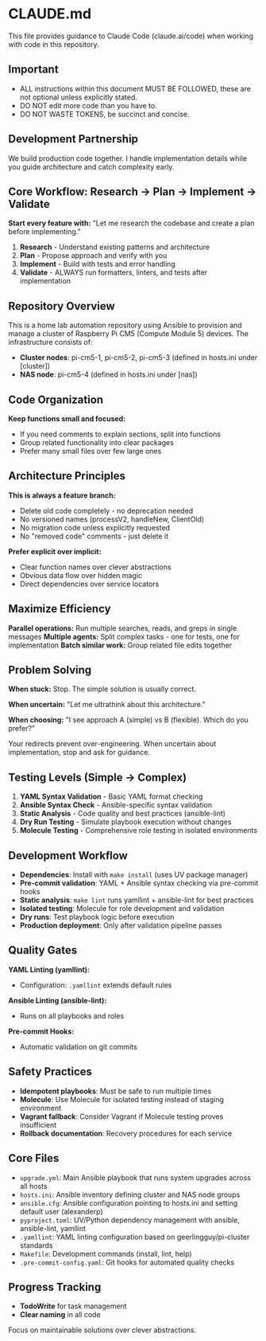 # CLAUDE.md

This file provides guidance to Claude Code (claude.ai/code) when working with code in this repository.

## Important
- ALL instructions within this document MUST BE FOLLOWED, these are not optional unless explicitly stated.
- DO NOT edit more code than you have to.
- DO NOT WASTE TOKENS, be succinct and concise.

## Development Partnership

We build production code together. I handle implementation details while you guide architecture and catch complexity early.

## Core Workflow: Research → Plan → Implement → Validate

**Start every feature with:** "Let me research the codebase and create a plan before implementing."

1. **Research** - Understand existing patterns and architecture
2. **Plan** - Propose approach and verify with you
3. **Implement** - Build with tests and error handling
4. **Validate** - ALWAYS run formatters, linters, and tests after implementation

## Repository Overview

This is a home lab automation repository using Ansible to provision and manage a cluster of Raspberry Pi CM5 (Compute Module 5) devices. The infrastructure consists of:

- **Cluster nodes**: pi-cm5-1, pi-cm5-2, pi-cm5-3 (defined in hosts.ini under [cluster])
- **NAS node**: pi-cm5-4 (defined in hosts.ini under [nas])

## Code Organization

**Keep functions small and focused:**
- If you need comments to explain sections, split into functions
- Group related functionality into clear packages
- Prefer many small files over few large ones

## Architecture Principles

**This is always a feature branch:**
- Delete old code completely - no deprecation needed
- No versioned names (processV2, handleNew, ClientOld)
- No migration code unless explicitly requested
- No "removed code" comments - just delete it

**Prefer explicit over implicit:**
- Clear function names over clever abstractions
- Obvious data flow over hidden magic
- Direct dependencies over service locators

## Maximize Efficiency

**Parallel operations:** Run multiple searches, reads, and greps in single messages
**Multiple agents:** Split complex tasks - one for tests, one for implementation
**Batch similar work:** Group related file edits together

## Problem Solving

**When stuck:** Stop. The simple solution is usually correct.

**When uncertain:** "Let me ultrathink about this architecture."

**When choosing:** "I see approach A (simple) vs B (flexible). Which do you prefer?"

Your redirects prevent over-engineering. When uncertain about implementation, stop and ask for guidance.

## Testing Levels (Simple → Complex)

1. **YAML Syntax Validation** - Basic YAML format checking
2. **Ansible Syntax Check** - Ansible-specific syntax validation
3. **Static Analysis** - Code quality and best practices (ansible-lint)
4. **Dry Run Testing** - Simulate playbook execution without changes
5. **Molecule Testing** - Comprehensive role testing in isolated environments

## Development Workflow

- **Dependencies**: Install with `make install` (uses UV package manager)
- **Pre-commit validation**: YAML + Ansible syntax checking via pre-commit hooks
- **Static analysis**: `make lint` runs yamllint + ansible-lint for best practices
- **Isolated testing**: Molecule for role development and validation
- **Dry runs**: Test playbook logic before execution
- **Production deployment**: Only after validation pipeline passes

## Quality Gates

**YAML Linting (yamllint):**
- Configuration: `.yamllint` extends default rules

**Ansible Linting (ansible-lint):**
- Runs on all playbooks and roles

**Pre-commit Hooks:**
- Automatic validation on git commits

## Safety Practices

- **Idempotent playbooks**: Must be safe to run multiple times
- **Molecule**: Use Molecule for isolated testing instead of staging environment
- **Vagrant fallback**: Consider Vagrant if Molecule testing proves insufficient
- **Rollback documentation**: Recovery procedures for each service

## Core Files

- `upgrade.yml`: Main Ansible playbook that runs system upgrades across all hosts
- `hosts.ini`: Ansible inventory defining cluster and NAS node groups
- `ansible.cfg`: Ansible configuration pointing to hosts.ini and setting default user (alexanderp)
- `pyproject.toml`: UV/Python dependency management with ansible, ansible-lint, yamllint
- `.yamllint`: YAML linting configuration based on geerlingguy/pi-cluster standards
- `Makefile`: Development commands (install, lint, help)
- `.pre-commit-config.yaml`: Git hooks for automated quality checks

## Progress Tracking

- **TodoWrite** for task management
- **Clear naming** in all code

Focus on maintainable solutions over clever abstractions.
